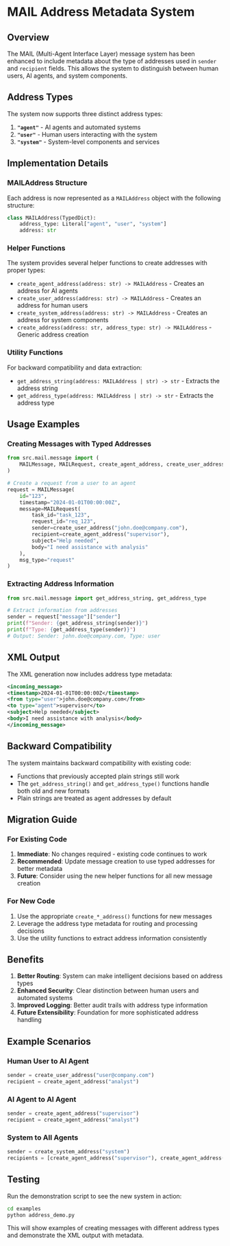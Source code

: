 # MAIL Address Metadata System

## Overview

The MAIL (Multi-Agent Interface Layer) message system has been enhanced to include metadata about the type of addresses used in `sender` and `recipient` fields. This allows the system to distinguish between human users, AI agents, and system components.

## Address Types

The system now supports three distinct address types:

1. **`"agent"`** - AI agents and automated systems
2. **`"user"`** - Human users interacting with the system
3. **`"system"`** - System-level components and services

## Implementation Details

### MAILAddress Structure

Each address is now represented as a `MAILAddress` object with the following structure:

```python
class MAILAddress(TypedDict):
    address_type: Literal["agent", "user", "system"]
    address: str
```

### Helper Functions

The system provides several helper functions to create addresses with proper types:

- `create_agent_address(address: str) -> MAILAddress` - Creates an address for AI agents
- `create_user_address(address: str) -> MAILAddress` - Creates an address for human users  
- `create_system_address(address: str) -> MAILAddress` - Creates an address for system components
- `create_address(address: str, address_type: str) -> MAILAddress` - Generic address creation

### Utility Functions

For backward compatibility and data extraction:

- `get_address_string(address: MAILAddress | str) -> str` - Extracts the address string
- `get_address_type(address: MAILAddress | str) -> str` - Extracts the address type

## Usage Examples

### Creating Messages with Typed Addresses

```python
from src.mail.message import (
    MAILMessage, MAILRequest, create_agent_address, create_user_address
)

# Create a request from a user to an agent
request = MAILMessage(
    id="123",
    timestamp="2024-01-01T00:00:00Z",
    message=MAILRequest(
        task_id="task_123",
        request_id="req_123", 
        sender=create_user_address("john.doe@company.com"),
        recipient=create_agent_address("supervisor"),
        subject="Help needed",
        body="I need assistance with analysis"
    ),
    msg_type="request"
)
```

### Extracting Address Information

```python
from src.mail.message import get_address_string, get_address_type

# Extract information from addresses
sender = request["message"]["sender"]
print(f"Sender: {get_address_string(sender)}")
print(f"Type: {get_address_type(sender)}")
# Output: Sender: john.doe@company.com, Type: user
```

## XML Output

The XML generation now includes address type metadata:

```xml
<incoming_message>
<timestamp>2024-01-01T00:00:00Z</timestamp>
<from type="user">john.doe@company.com</from>
<to type="agent">supervisor</to>
<subject>Help needed</subject>
<body>I need assistance with analysis</body>
</incoming_message>
```

## Backward Compatibility

The system maintains backward compatibility with existing code:

- Functions that previously accepted plain strings still work
- The `get_address_string()` and `get_address_type()` functions handle both old and new formats
- Plain strings are treated as agent addresses by default

## Migration Guide

### For Existing Code

1. **Immediate**: No changes required - existing code continues to work
2. **Recommended**: Update message creation to use typed addresses for better metadata
3. **Future**: Consider using the new helper functions for all new message creation

### For New Code

1. Use the appropriate `create_*_address()` functions for new messages
2. Leverage the address type metadata for routing and processing decisions
3. Use the utility functions to extract address information consistently

## Benefits

1. **Better Routing**: System can make intelligent decisions based on address types
2. **Enhanced Security**: Clear distinction between human users and automated systems
3. **Improved Logging**: Better audit trails with address type information
4. **Future Extensibility**: Foundation for more sophisticated address handling

## Example Scenarios

### Human User to AI Agent
```python
sender = create_user_address("user@company.com")
recipient = create_agent_address("analyst")
```

### AI Agent to AI Agent
```python
sender = create_agent_address("supervisor")
recipient = create_agent_address("analyst")
```

### System to All Agents
```python
sender = create_system_address("system")
recipients = [create_agent_address("supervisor"), create_agent_address("analyst")]
```

## Testing

Run the demonstration script to see the new system in action:

```bash
cd examples
python address_demo.py
```

This will show examples of creating messages with different address types and demonstrate the XML output with metadata.
